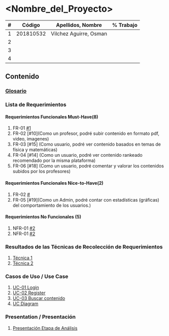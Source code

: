 # <Nombre_del_Proyecto>

|  **#** | **Código** | **Apellidos, Nombre** | **% Trabajo** |
| :---: | :---: | :---: | :---: |
|  1 | 201810532 | Vilchez Aguirre, Osman |  |
|  2 |  |  |  |
|  3 |  |  |  |
|  4 |  |  |  |


## Contenido
### [Glosario](docs/glossary.md)
### Lista de Requerimientos 
#### Requerimientos Funcionales Must-Have(8)
1. FR-01 [#1](/../../issues/1)
2. FR-02 [#10](Como un profesor, podré subir contenido en formato pdf, video, imagenes)
3. FR-03 [#15] (Como usuario, podré ver contenido basados en temas de física y matemáticas)
4. FR-04 [#14] (Como un usuario, podré ver contenido rankeado recomendado por la misma plataforma)
5. FR-06 [#18] (Como un usuario, podré comentar y valorar los contenidos subidos por los profesores)



#### Requerimientos Funcionales Nice-to-Have(2)
1. FR-02 [#](/../../issues/3)
2. FR-05 [#19](Como un Admin, podré contar con estadísticas (gráficas) del comportamiento de los usuarios.)

#### Requerimientos No Funcionales (5)
1. NFR-01 [#2](/../../issues/2)
2. NFR-01 [#2](/../../issues/2)

### Resultados de las Técnicas de Recolección de Requerimientos
1. [Técnica 1](docs/analysis/tecnica1.md)
1. [Técnica 2](docs/analysis/tecnica2.md)

### Casos de Uso / Use Case
1. [UC-01 Login](docs/analysis/UC01.md)
2. [UC-02 Register](docs/analysis/UC02.md)
3. [UC-03 Buscar contenido](docs/analysis/UC03.md)
4. [UC Diagram](docs/analysis/UC_Diagram.md)

### Presentation / Presentación
1. [Presentación Etapa de Análisis](docs/analysis/presentation.pdf)
